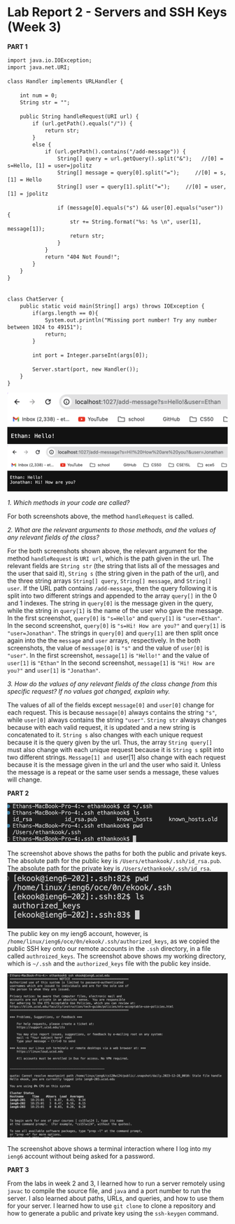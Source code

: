 # Lab Report 2 - Servers and SSH Keys (Week 3)
**PART 1**

```
import java.io.IOException;
import java.net.URI;

class Handler implements URLHandler {

    int num = 0;
    String str = "";

    public String handleRequest(URI url) {
        if (url.getPath().equals("/")) {
            return str;
        }
        else {
            if (url.getPath().contains("/add-message")) {
                String[] query = url.getQuery().split("&");   //[0] = s=Hello, [1] = user=jpolitz
                String[] message = query[0].split("=");     //[0] = s, [1] = Hello
                String[] user = query[1].split("=");     //[0] = user, [1] = jpolitz

                if (message[0].equals("s") && user[0].equals("user")) {
                    str += String.format("%s: %s \n", user[1], message[1]);
                    return str;
                }
            }
            return "404 Not Found!";
        }
    }
}


class ChatServer {
    public static void main(String[] args) throws IOException {
        if(args.length == 0){
            System.out.println("Missing port number! Try any number between 1024 to 49151");
            return;
        }

        int port = Integer.parseInt(args[0]);

        Server.start(port, new Handler());
    }
}
```
![Image](LR2SS1.png)
![Image](LR2SS2.png)

*1. Which methods in your code are called?*

For both screenshots above, the method `handleRequest` is called.

*2. What are the relevant arguments to those methods, and the values of any relevant fields of the class?*

For the both screenshots shown above, the relevant argument for the method `handleRequest` is `URI url`, which is the path given in the url. The relevant fields are `String str` (the string that lists all of the messages and the user that said it), `String s` (the string given in the path of the url), and the three string arrays `String[] query`, `String[] message`, and `String[] user`. If the URL path contains `/add-message`, then the query following it is split into two different strings and appended to the array `query[]` in the 0 and 1 indexes. The string in `query[0]` is the message given in the query, while the string in `query[1]` is the name of the user who gave the message. In the first screenshot, `query[0]` is `"s=Hello"` and `query[1]` is `"user=Ethan"`. In the second screenshot, `query[0]` is `"s=Hi! How are you?"` and `query[1]` is `"user=Jonathan"`. The strings in `query[0]` and `query[1]` are then split once again into the the `message` and `user` arrays, respectively. In the both screenshots, the value of `message[0]` is `"s"` and the value of `user[0]` is `"user"`. In the first screenshot, `message[1]` is `"Hello!"` and the value of `user[1]` is `"Ethan"` In the second screenshot, `message[1]` is `"Hi! How are you?"` and `user[1]` is `"Jonathan"`.

*3. How do the values of any relevant fields of the class change from this specific request? If no values got changed, explain why.*

The values of all of the fields except `message[0]` and `user[0]` change for each request. This is because `message[0]` always contains the string `"s"`, while `user[0]` always contains the string `"user"`. `String str` always changes because with each valid request, it is updated and a new string is concatenated to it. `String s` also changes with each unique request because it is the query given by the url. Thus, the array `String query[]` must also change with each unique request because it is `String s` split into two different strings. `Message[1] and `user[1] also change with each request because it is the message given in the url and the user who said it. Unless the message is a repeat or the same user sends a message, these values will change.

**PART 2**

![Image](LR2SS3.png)

The screenshot above shows the paths for both the public and private keys. The absolute path for the public key is `/Users/ethankook/.ssh/id_rsa.pub`. The absolute path for the private key is `/Users/ethankook/.ssh/id_rsa`. 
![Image](LR2SS5.png)
The public key on my ieng6 account, however, is `/home/linux/ieng6/oce/0n/ekook/.ssh/authorized_keys`, as we copied the public SSH key onto our remote accounts in the `.ssh` directory, in a file called `authroized_keys`. The screenshot above shows my working directory, which is `~/.ssh` and the `authorized_keys` file with the public key inside.

![Image](LR2SS4.png)

The screenshot above shows a terminal interaction where I log into my `ieng6` account without being asked for a password.

**PART 3**

From the labs in week 2 and 3, I learned how to run a server remotely using `javac` to compile the source file, and `java` and a port number to run the server. I also learned about paths, URLs, and queries, and how to use them for your server. I learned how to use `git clone` to clone a repository and how to generate a public and private key using the `ssh-keygen` command. 

